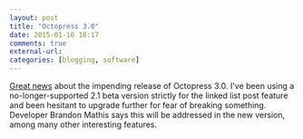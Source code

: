 ```yaml
---
layout: post  
title: "Octopress 3.0"  
date: 2015-01-16 10:17  
comments: true  
external-url:  
categories: [blogging, software]  
---
```

[Great news](1 ) about the impending release of Octopress 3.0. I've been using a no-longer-supported 2.1 beta version strictly for the linked list post feature and been hesitant to upgrade further for fear of breaking something. Developer Brandon Mathis says this will be addressed in the new version, among many other interesting features.


[1]: http://octopress.org/2015/01/15/octopress-3.0-is-coming/
